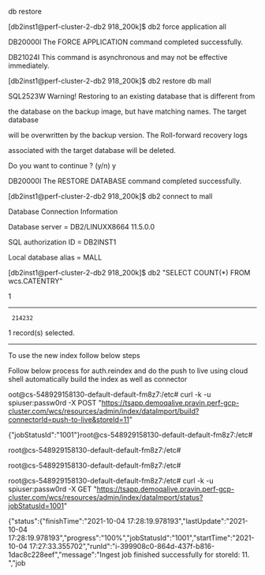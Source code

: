 db restore 

  

[db2inst1@perf-cluster-2-db2 918_200k]$ db2 force application all 

DB20000I  The FORCE APPLICATION command completed successfully. 

DB21024I  This command is asynchronous and may not be effective immediately. 

  

[db2inst1@perf-cluster-2-db2 918_200k]$ db2 restore db mall 

SQL2523W  Warning!  Restoring to an existing database that is different from 

the database on the backup image, but have matching names. The target database 

will be overwritten by the backup version.  The Roll-forward recovery logs 

associated with the target database will be deleted. 

Do you want to continue ? (y/n) y 

DB20000I  The RESTORE DATABASE command completed successfully. 

[db2inst1@perf-cluster-2-db2 918_200k]$ db2 connect to mall 

  

   Database Connection Information 

  

Database server        = DB2/LINUXX8664 11.5.0.0 

SQL authorization ID   = DB2INST1 

Local database alias   = MALL 

  

[db2inst1@perf-cluster-2-db2 918_200k]$ db2 "SELECT COUNT(*) FROM wcs.CATENTRY" 

  

1 

----------- 

     214232 

  

  1 record(s) selected. 

*************************************************************************************** 

 

 

To use the new index follow below steps 

 

Follow below process for auth.reindex and do the push to live using cloud shell automatically build the index as well as connector 

 

oot@cs-548929158130-default-default-fm8z7:/etc# curl -k -u spiuser:passw0rd -X POST "https://tsapp.demoqalive.pravin.perf-gcp-cluster.com/wcs/resources/admin/index/dataImport/build?connectorId=push-to-live&storeId=11" 

{"jobStatusId":"1001"}root@cs-548929158130-default-default-fm8z7:/etc# 

root@cs-548929158130-default-default-fm8z7:/etc# 

root@cs-548929158130-default-default-fm8z7:/etc# 

root@cs-548929158130-default-default-fm8z7:/etc# curl -k -u spiuser:passw0rd -X GET "https://tsapp.demoqalive.pravin.perf-gcp-cluster.com/wcs/resources/admin/index/dataImport/status?jobStatusId=1001" 

{"status":{"finishTime":"2021-10-04 17:28:19.978193","lastUpdate":"2021-10-04 17:28:19.978193","progress":"100%","jobStatusId":"1001","startTime":"2021-10-04 17:27:33.355702","runId":"i-399908c0-864d-437f-b816-1dac8c228eef","message":"Ingest job finished successfully for storeId: 11. ","job 
